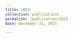 ```yaml
---
title: 2023
collection: publications
permalink: /publication/2023
date: December 31, 2023

---
```


